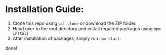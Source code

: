 # Installation Guide:
1. Clone this repo using `git clone` or download the ZIP folder.
2. Head over to the root directory and install required packages using `npm install`
3. After installation of packages, simply run `npm start`.

done!

<!-- This project was bootstrapped with [Create React App](https://github.com/facebook/create-react-app). -->


